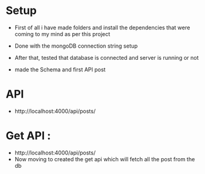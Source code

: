# Setup 
- First of all i have made folders and install the dependencies that were coming to my mind as per this project

- Done with the mongoDB connection string setup
- After that, tested that database is connected and server is running or not 
- made the Schema and first API post

# API 
- http://localhost:4000/api/posts/


# Get API :
- http://localhost:4000/api/posts/
- Now moving to created the get api which will fetch all the post from the db